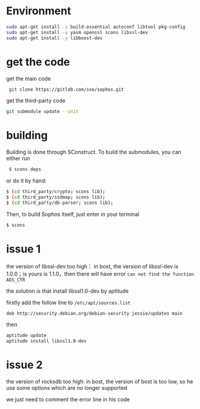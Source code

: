 # Environment

```bash
sudo apt-get install -y build-essential autoconf libtool pkg-config
sudo apt-get install -y yasm openssl scons libssl-dev
sudo apt-get install -y libboost-dev
```

# get the code

get the main code

```bash
 git clone https://gitlab.com/sse/sophos.git
```

get the third-party code

```bash
git submodule update --init
```

# building

Building is done through SConstruct.
To build the submodules, you can either run

```bash
 $ scons deps
```

or do it by hand:

```bash
$ (cd third_party/crypto; scons lib); 
$ (cd third_party/ssdmap; scons lib); 
$ (cd third_party/db-parser; scons lib); 
```

Then, to build Sophos itself, just enter in your terminal
```bash
$ scons 
```

# issue 1

the version of libssl-dev too high： in bost, the version of libssl-dev is 1.0.0；is yours is 1.1.0，then there will have error `can not find the function AES_CTR`

the solution is that install libssl1.0-dev by aptitude

firstly add the follow line to `/etc/apt/sources.list`

```bash
deb http://security.debian.org/debian-security jessie/updates main 
```

then

```bash
aptitude update
aptitude install libssl1.0-dev
```

# issue 2

the version of rocksdb too high: in bost, the version of bost is too low, so he use some options which are no longer supported

we just need to comment the error line in his code